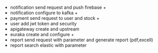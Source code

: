 - notification send request and push firebase +
- notification configure to kafka +
- payment send request to user and stock +
- user add jwt token and security
- apigateway create and upstream
- euraka create and configure +
- report send request with parameter and generate report (pdf,excell)
- report search elastic with parameter
